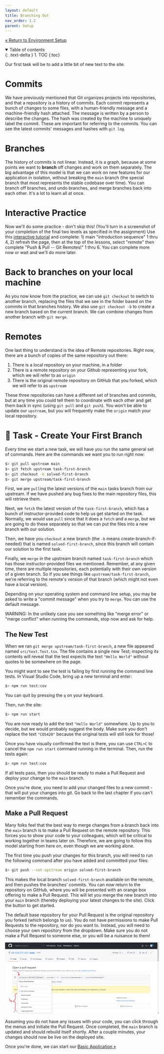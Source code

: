 ```yaml
---
layout: default
title: Branching Out
nav_order: 1.2
parent: Setup
---
```


[&laquo; Return to Environment Setup](index.md)

<details open markdown="block">
  <summary>
    Table of contents
  </summary>
  {: .text-delta }
1. TOC
{:toc}
</details>

Our first task will be to add a little bit of new text to the site.

# Commits

We have previously mentioned that Git organizes projects into repositories, and that a repository is a history of commits. Each commit represents a bunch of changes to some files, with a human-friendly message and a machine-friendly hash attached. The message is written by a person to describe the changes. The hash was created by the machine to uniquely label the commit. These are important for referring to the commits. You can see the latest commits' messages and hashes with `git log`.

<!-- TODO: Get a picture here -->

# Branches

The history of commits is not linear. Instead, it is a graph, because at some points we want to **branch** off changes and work on them separately. The big advantage of this model is that we can work on new features for our application in isolation, without breaking the `main` branch (the special branch that most represents the stable codebase over time). You can branch off branches, and undo branches, and merge branches back into each other. It's a lot to learn all at once.

# Interactive Practice

Now we'll do some practice - don't skip this! (You'll turn in a screenshot of your completion of the final two levels as specified in the assignment)
Use this [interactive tutorial](https://learngitbranching.js.org/?locale=en_US) and complete: 1) main "introduction sequence" 1 thru 4, 2) refresh the page, then at the top of the lessons, select "remote" then complete "Push & Pull -- Git Remotes!" 1 thru 6. You can complete more now or wait and we'll do more later.

<!-- TODO: Get a picture here -->

# Back to branches on your local machine

As you now know from the practice, we can use `git checkout` to switch to another branch, replacing the files that we see in the folder based on the commits in that branches history. We also use `git checkout -b` to create a new branch based on the current branch. We can combine changes from another branch with `git merge`.

# Remotes

One last thing to understand is the idea of Remote repositories. Right now, there are a bunch of copies of the same repository out there:

1. There is a local repository on your machine, in a folder
2. There is a remote repository on your Github representing your fork, which we will refer to as `origin`
3. There is the original remote repository on GitHub that you forked, which we will refer to as `upstream`

These three repositories can have a different set of branches and commits, but at any time you could tell them to coordinate with each other and get them back in sync (using `git pull` and `git push`). You won't be able to update our `upstream`, but you will frequently make the `origin` match your local repository.

<!-- TODO: Get a picture here -->

# 📝 Task - Create Your First Branch

Every time we start a new task, we will have you run the same general set of commands. Here are the commands we want you to run right now:

```sh
$> git pull upstream main
$> git fetch upstream task-first-branch
$> git checkout -b solved-first-branch
$> git merge upstream/task-first-branch
```

First, we are `pull`ing the latest versions of the `main` tasks branch from our upstream. If we have pushed any bug fixes to the main repository files, this will retrieve them.

Next, we `fetch` the latest version of the `task-first-branch`, which has a bunch of instructor-provided code to help us get started on the task. Normally, we would use `pull` since that it does a `fetch` and a `merge`, but we are going to do these separately so that we can put the files into a new branch with our solution.

Then, we have you `checkout` a new branch (the `-b` means create-branch-if-needed) that is named `solved-first-branch`, since this branch will contain our solution to the first task.

Finally, we `merge` in the upstream branch named `task-first-branch` which has those instructor-provided files we mentioned. Remember, at any given time, there are multiple repositories, each potentially with their own version of a given branch. So if you see things like `upstream/task-first-branch`, we're referring to the remote's version of that branch (which might not even have a local version). 

Depending on your operating system and command line setup, you may be asked to write a "commit message" when you try to `merge`. You can use the default message.

WARNING: In the unlikely case you see something like "merge error" or "merge conflict" when running the commands, stop now and ask for help.

## The New Test

When we ran `git merge upstream/task-first-branch`, a new file appeared named `src/text.Test.tsx`. The file contains a single new Test; inspecting its contents will reveal that the test expects the text `"Hello World"` without quotes to be somewhere on the page.

You might want to see the test is failing by first running the command line tests. In Visual Studio Code, bring up a new terminal and enter:

```sh
$> npm run test:cov
```

You can quit by pressing the `q` on your keyboard.

Then, run the site:

```sh
$> npm run start
```

You are now ready to add the text `"Hello World"` somewhere. Up to you to decide, but we would probably suggest the body. Make sure you don't replace the text `"COS420"` because the original tests will still look for those!

Once you have visually confirmed the text is there, you can use `CTRL+C` to cancel the `npm run start` command running in the terminal. Then, run the tests again:

```sh
$> npm run test:cov
```

If all tests pass, then you should be ready to make a Pull Request and deploy your change to the `main` branch.

Once you're done, you need to add your changed files to a new commit - that will put your changes into git. Go back to the last chapter if you can't remember the commands.

## Make a Pull Request

Many folks feel that the best way to merge changes from a branch back into the `main` branch is to make a Pull Request on the remote repository. This forces you to show your code to your colleagues, which will be critical to working together in teams later on. Therefore, we are going to follow this model starting from here on, even though we are working alone.

The first time you push your changes for this branch, you will need to run the following command after you have added and committed your files:

```sh
$> git push --set-upstream origin solved-first-branch
```

This makes the local branch `solved-first-branch` available on the remote, and then pushes the branches' commits. You can now return to the repository on GitHub, where you will be presented with an orange box offering to make a Pull Request. This will let you merge the new branch into your `main` branch (thereby deploying your latest changes to the site). Click the button to get started.

The default base repository for your Pull Request is the original repository you forked (which belongs to us). You do not have permissions to make Pull Requests to the repository, nor do you want to. Instead, you will need to choose your own repository from the dropdown. Make sure you do not make a Pull Request to someone else, or you will be a nuisance to them!

![A screenshot of the Pull Request menu on Github](../images/change-base-repo-pr-alt.png)

Assuming you do not have any issues with your code, you can click through the menus and initiate the Pull Request. Once completed, the `main` branch is updated and should rebuild itself shortly. After a couple minutes, your changes should now be live on the deployed site.

Once you're done, we can start our [Basic Application &raquo;](../2-app/index.md)
